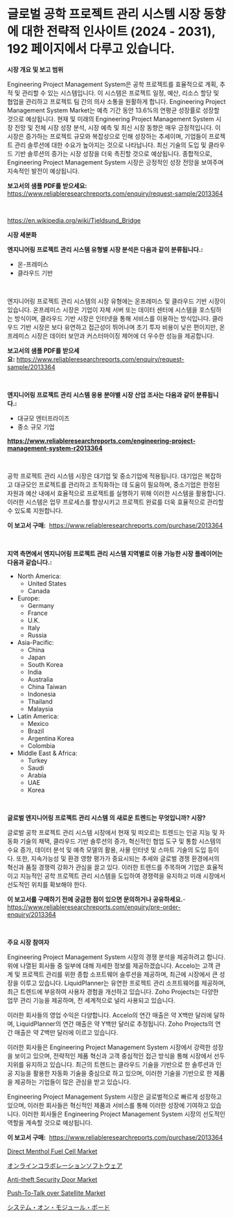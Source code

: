 <p><h1>글로벌 공학 프로젝트 관리 시스템 시장 동향에 대한 전략적 인사이트 (2024 - 2031), 192 페이지에서 다루고 있습니다.</h1></p><p><strong>시장 개요 및 보고 범위</strong></p>
<p><p>Engineering Project Management System은 공학 프로젝트를 효율적으로 계획, 추적 및 관리할 수 있는 시스템입니다. 이 시스템은 프로젝트 일정, 예산, 리소스 할당 및 협업을 관리하고 프로젝트 팀 간의 의사 소통을 원활하게 합니다. Engineering Project Management System Market는 예측 기간 동안 13.6%의 연평균 성장률로 성장할 것으로 예상됩니다. 현재 및 미래의 Engineering Project Management System 시장 전망 및 전체 시장 성장 분석, 시장 예측 및 최신 시장 동향은 매우 긍정적입니다. 이 시장은 증가하는 프로젝트 규모와 복잡성으로 인해 성장하는 추세이며, 기업들이 프로젝트 관리 솔루션에 대한 수요가 높아지는 것으로 나타납니다. 최신 기술의 도입 및 클라우드 기반 솔루션의 증가는 시장 성장을 더욱 촉진할 것으로 예상됩니다. 종합적으로, Engineering Project Management System 시장은 긍정적인 성장 전망을 보여주며 지속적인 발전이 예상됩니다.</p></p>
<p><strong>보고서의 샘플 PDF를 받으세요:</strong> <a href="https://www.reliableresearchreports.com/enquiry/request-sample/2013364">https://www.reliableresearchreports.com/enquiry/request-sample/2013364</a></p>
<p>&nbsp;</p>
<p><a href="https://en.wikipedia.org/wiki/Tjeldsund_Bridge">https://en.wikipedia.org/wiki/Tjeldsund_Bridge</a></p>
<p><strong>시장 세분화</strong></p>
<p><strong>엔지니어링 프로젝트 관리 시스템 유형별 시장 분석은 다음과 같이 분류됩니다.:</strong></p>
<p><ul><li>온-프레미스</li><li>클라우드 기반</li></ul></p>
<p>&nbsp;</p>
<p><p>엔지니어링 프로젝트 관리 시스템의 시장 유형에는 온프레미스 및 클라우드 기반 시장이 있습니다. 온프레미스 시장은 기업이 자체 서버 또는 데이터 센터에 시스템을 호스팅하는 방식이며, 클라우드 기반 시장은 인터넷을 통해 서비스를 이용하는 방식입니다. 클라우드 기반 시장은 보다 유연하고 접근성이 뛰어나며 초기 투자 비용이 낮은 편이지만, 온프레미스 시장은 데이터 보안과 커스터마이징 제어에 더 우수한 성능을 제공합니다.</p></p>
<p><strong>보고서의 샘플 PDF를 받으세요:</strong>&nbsp;<a href="https://www.reliableresearchreports.com/enquiry/request-sample/2013364">https://www.reliableresearchreports.com/enquiry/request-sample/2013364</a></p>
<p>&nbsp;</p>
<p><strong> 엔지니어링 프로젝트 관리 시스템 응용 분야별 시장 산업 조사는 다음과 같이 분류됩니다.:</strong></p>
<p><ul><li>대규모 엔터프라이즈</li><li>중소 규모 기업</li></ul></p>
<p><strong><a href="https://www.reliableresearchreports.com/engineering-project-management-system-r2013364">https://www.reliableresearchreports.com/engineering-project-management-system-r2013364</a></strong></p>
<p>&nbsp;</p>
<p><p>공학 프로젝트 관리 시스템 시장은 대기업 및 중소기업에 적용됩니다. 대기업은 복잡하고 대규모인 프로젝트를 관리하고 조직화하는 데 도움이 필요하며, 중소기업은 한정된 자원과 예산 내에서 효율적으로 프로젝트를 실행하기 위해 이러한 시스템을 활용합니다. 이러한 시스템은 업무 프로세스를 향상시키고 프로젝트 완료를 더욱 효율적으로 관리할 수 있도록 지원합니다.</p></p>
<p><strong>이 보고서 구매:</strong>&nbsp; <a href="https://www.reliableresearchreports.com/purchase/2013364">https://www.reliableresearchreports.com/purchase/2013364</a></p>
<p>&nbsp;</p>
<p><strong>지역 측면에서 엔지니어링 프로젝트 관리 시스템 지역별로 이용 가능한 시장 플레이어는 다음과 같습니다.:</strong></p>
<p><ul>
    <li>
        North America:
        <ul>
            <li>United States</li>
            <li>Canada</li>
        </ul>
    </li>
    <li>
        Europe:
        <ul>
            <li>Germany</li>
            <li>France</li>
            <li>U.K.</li>
            <li>Italy</li>
            <li>Russia</li>
        </ul>
    </li>
    <li>
        Asia-Pacific:
        <ul>
            <li>China</li>
            <li>Japan</li>
            <li>South Korea</li>
            <li>India</li>
            <li>Australia</li>
            <li>China Taiwan</li>
            <li>Indonesia</li>
            <li>Thailand</li>
            <li>Malaysia</li>
        </ul>
    </li>
    <li>
        Latin America:
        <ul>
            <li>Mexico</li>
            <li>Brazil</li>
            <li>Argentina Korea</li>
            <li>Colombia</li>
        </ul>
    </li>
    <li>
        Middle East & Africa:
        <ul>
            <li>Turkey</li>
            <li>Saudi</li>
            <li>Arabia</li>
            <li>UAE</li>
            <li>Korea</li>
        </ul>
    </li>
    </ul></p>
<p>&nbsp;</p>
<p><strong>글로벌 엔지니어링 프로젝트 관리 시스템 의 새로운 트렌드는 무엇입니까? 시장?</strong></p>
<p><p>글로벌 공학 프로젝트 관리 시스템 시장에서 현재 및 떠오르는 트렌드는 인공 지능 및 자동화 기술의 채택, 클라우드 기반 솔루션의 증가, 혁신적인 협업 도구 및 통합 시스템의 수요 증가, 데이터 분석 및 예측 모델의 활용, 사물 인터넷 및 스마트 기술의 도입 등이다. 또한, 지속가능성 및 환경 영향 평가가 중요시되는 추세와 글로벌 경쟁 환경에서의 혁신과 품질 경쟁력 강화가 관심을 끌고 있다. 이러한 트렌드를 주목하며 기업은 효율적이고 지능적인 공학 프로젝트 관리 시스템을 도입하여 경쟁력을 유지하고 미래 시장에서 선도적인 위치를 확보해야 한다.</p></p>
<p><strong>이 보고서를 구매하기 전에 궁금한 점이 있으면 문의하거나 공유하세요.</strong>- <a href="https://www.reliableresearchreports.com/enquiry/pre-order-enquiry/2013364">https://www.reliableresearchreports.com/enquiry/pre-order-enquiry/2013364</a></p>
<p>&nbsp;</p>
<p><strong>주요 시장 참여자</strong></p>
<p><p>Engineering Project Management System 시장의 경쟁 분석을 제공하려고 합니다. 위에 나열된 회사들 중 일부에 대해 자세한 정보를 제공하겠습니다. Accelo는 고객 관계 및 프로젝트 관리를 위한 종합 소프트웨어 솔루션을 제공하며, 최근에 시장에서 큰 성장을 이루고 있습니다. LiquidPlanner는 유연한 프로젝트 관리 소프트웨어를 제공하며, 최근 트렌드에 부응하여 사용자 경험을 개선하고 있습니다. Zoho Projects는 다양한 업무 관리 기능을 제공하며, 전 세계적으로 널리 사용되고 있습니다.</p><p>이러한 회사들의 영업 수익은 다양합니다. Accelo의 연간 매출은 약 X백만 달러에 달하며, LiquidPlanner의 연간 매출은 약 Y백만 달러로 추정됩니다. Zoho Projects의 연간 매출은 약 Z백만 달러에 이르고 있습니다.</p><p>이러한 회사들은 Engineering Project Management System 시장에서 강력한 성장을 보이고 있으며, 전략적인 제품 혁신과 고객 중심적인 접근 방식을 통해 시장에서 선두지위를 유지하고 있습니다. 최근의 트렌드는 클라우드 기술을 기반으로 한 솔루션과 인공 지능을 활용한 자동화 기술을 중심으로 하고 있으며, 이러한 기술을 기반으로 한 제품을 제공하는 기업들이 많은 관심을 받고 있습니다.</p><p>Engineering Project Management System 시장은 글로벌적으로 빠르게 성장하고 있으며, 이러한 회사들은 혁신적인 제품과 서비스를 통해 이러한 성장에 기여하고 있습니다. 이러한 회사들은 Engineering Project Management System 시장의 선도적인 역할을 계속할 것으로 예상됩니다.</p></p>
<p><strong>이 보고서 구매:</strong>&nbsp;&nbsp;<a href="https://www.reliableresearchreports.com/purchase/2013364">https://www.reliableresearchreports.com/purchase/2013364</a></p>
<p><p><a href="https://issuu.com/reportprime-2/docs/direct-menthol-fuel-cell-market-size-2030.pptx">Direct Menthol Fuel Cell Market</a></p><p><a href="https://medium.com/@johnson154chris/%E6%AC%A1%E3%81%AE%E6%96%87%E7%AB%A0%E3%82%92%E6%97%A5%E6%9C%AC%E8%AA%9E%E3%81%AB%E7%BF%BB%E8%A8%B3%E3%81%97%E3%81%BE%E3%81%99-%E3%83%8A%E3%83%93%E3%82%B2%E3%83%BC%E3%83%86%E3%82%A3%E3%83%B3%E3%82%B0-1876a066edc9">オンラインコラボレーションソフトウェア</a></p><p><a href="https://medium.com/@go-emi/anti-theft-security-door-market-size-is-growing-at-cagr-of-11-5-74f6712af88e">Anti-theft Security Door Market</a></p><p><a href="https://medium.com/@harleywyman28/emerging-trends-in-push-to-talk-over-satellite-market-global-outlook-and-future-prospects-from-9de6f435700a">Push-To-Talk over Satellite Market</a></p><p><a href="https://github.com/TerrellConn/Market-Research-Report-List-2/blob/main/391261742745.md">システム・オン・モジュール・ボード</a></p></p>